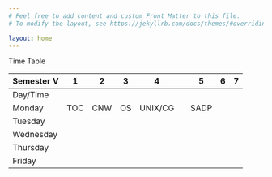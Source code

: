 ```yaml
---
# Feel free to add content and custom Front Matter to this file.
# To modify the layout, see https://jekyllrb.com/docs/themes/#overriding-theme-defaults

layout: home
---
```


Time Table

| Semester V | 1   | 2   | 3  | 4       |   | 5    | 6 | 7 |
|------------|-----|-----|----|---------|---|------|---|---|
| Day/Time   |     |     |    |         |   |      |   |   |
| Monday     | TOC | CNW | OS | UNIX/CG |   | SADP |   |   |
| Tuesday    |     |     |    |         |   |      |   |   |
| Wednesday  |     |     |    |         |   |      |   |   |
| Thursday   |     |     |    |         |   |      |   |   |
| Friday     |     |     |    |         |   |      |   |   |
